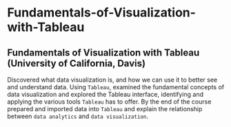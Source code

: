 # Fundamentals-of-Visualization-with-Tableau
## Fundamentals of Visualization with Tableau (University of California, Davis)

Discovered what data visualization is, and how we can use it to better see and understand data. 
Using ```Tableau```, examined the fundamental concepts of data visualization and explored the Tableau interface, identifying and applying the various tools ```Tableau``` has to offer. 
By the end of the course prepared and imported data into ```Tableau``` and explain the relationship between `data analytics` and `data visualization`.
